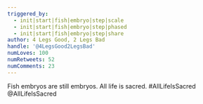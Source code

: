 ```yaml
---
triggered_by:
  - init|start|fish|embryo|step|scale
  - init|start|fish|embryo|step|phased
  - init|start|fish|embryo|step|share
author: 4 Legs Good, 2 Legs Bad
handle: '@4LegsGood2LegsBad'
numLoves: 100
numRetweets: 52
numComments: 23
---
```

Fish embryos are still embryos. All life is sacred. #AllLifeIsSacred @AllLifeIsSacred

